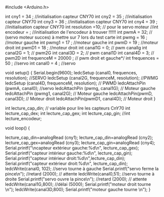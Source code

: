 #include <Arduino.h>

int cny1 = 34 ; //initialisation capteur CNY70
int cny2 = 35 ; //initialisation capteur CNY70
int cny3 = 36 ; //initialisation capteur CNY70
int cny4 = 39 ; //initialisation capteur CNY70
int resolution =10; // pour le servo moteur 
//int encodeur = ; //initialisation de l'encodeur à trouver !!!!!!
int pwmA = 32; // (servo moteur succes) à mettre sur 7 lors du test carte
int pwmg = 16 ; //moteur gauche
int pwmg1 = 17 ; //moteur gauche
int pwmD = 19 ; //moteur droit
int pwmD1 = 18 ; //moteur droit
int canal1G = 0; // pwm canallg
int canal2G = 1; // pwm2G
int canal3D = 2; // pwm canal1D
int canal4D = 3; // pwm2D
int frequenceM = 20000 ; // pwm droit et gauche*/
int frequences = 50 ; //servo
int canal0 = 4 ; //servo


void setup() 
{
  Serial.begin(9600);
  ledcSetup (canal0, frequences, resolution); //SERVO
  ledcSetup (canal2G, frequenceM, resolution); //PWMG
  ledcSetup (canal4D, frequenceM, resolution); // PWMD
  ledcAttachPin (pwmA, canal0); //servo
  ledcAttachPin (pwmg, canal1G); // Moteur gauche
  ledcAttachPin (pwmg1, canal2G); // Moteur gauche
  ledcAttachPin(pwmD, canal3D); // Moteur droit
  ledcAttachPin(pwmD1, canal4D); // Moteur droit
}

int lecture_cap_din; // variable pour lire les capteurs CnY70 int lecture_cap_dex;
int lecture_cap_gex;
int lecture_cap_gin;
//int lecture_encodeur;

void loop()
{

  lecture_cap_din=analogRead (cny1);
  lecture_cap_din=analogRead (cny2);
  lecture_cap_gex=analogRead (cny3);
  lecture_cap_gin=analogRead (cny4);
  Serial.printf("\ncapteur extérieur gauche:%d\n", lecture_cap_gex);
  Serial.printf("capteur intérieur gauche:%d\n", lecture_cap_gin);
  Serial.printf("capteur intérieur droit:%d\n",lecture_cap_din);
  Serial.printf("capteur extérieur droit:%d\n", lecture_cap_din);
  ledcWrite(canal0, 102); //servo tourne à gauche
  Serial.printf("servo ferme la pince\n");
  //retard (2000); // attente
  ledcWrite(canal0,51); //servo tourne à droite
  Serial.printf("servo ouvre la pince\n");
  //retard (2000); // attente
  ledcWrite(canal1G,800);
  //délai (5000);
  Serial.printf("moteur droit tourne \n");
  ledcWrite(canal3D,800);
  Serial.printf("moteur gauche tourne \n");
}
